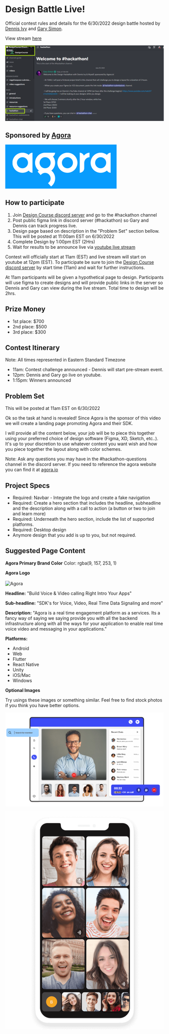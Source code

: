 
# Design Battle Live!

Official contest rules and details for the 6/30/2022 design battle hosted by [Dennis Ivy](https://twitter.com/dennisivy11) and [Gary Simon](https://twitter.com/designcoursecom).

View stream [here](https://www.youtube.com/watch?v=n2i4D62mIDE)

![DesignBattle](./images/discord.png )

## Sponsored by [Agora](https://twitter.com/AgoraIO)


![Agora](./images/agora.png "Agora logo")


## How to participate

1. Join [Design Course discord server](https://discord.gg/svBRy64t) and go to the #hackathon channel
1. Post public figma link in discord server (#hackathon) so Gary and Dennis can track progress live.
1. Design page based on description in the "Problem Set" section bellow. This will be posted at 11:00am EST on 6/30/2022
1. Complete Design by 1:00pm EST (2Hrs)
1. Wait for results to be announce live via [youtube live stream](https://www.youtube.com/watch?v=n2i4D62mIDE)

Contest will officially start at 11am (EST) and live stream will start on youtube at 12pm (EST). To participate be sure to join the [Design Course discord server](hhttps://discord.gg/svBRy64t) by start time (11am) and wait for further instructions.

At 11am participants will be given a hypothetical page to design. Participants will use figma to create designs and will provide public links in the server so Dennis and Gary can view during the live stream. Total time to design will be 2hrs.

## Prize Money

- 1st place: $700
- 2nd place: $500
- 3rd place: $300

## Contest Itinerary

Note: All times represented in Eastern Standard Timezone

- 11am: Contest challenge announced - Dennis will start pre-stream event.
- 12pm: Dennis and Gary go live on youtube.
- 1:15pm: Winners announced 

## Problem Set

This will be posted at 11am EST on 6/30/2022

Ok so the task at hand is revealed! Since Agora is the sponsor of this video we will create a landing page promoting Agora and their SDK.

I will provide all the content below, your job will be to piece this together using your preferred choice of design software (Figma, XD, Sketch, etc..). It's up to your discretion to use whatever content you want wish and how you piece together the layout along with color schemes. 

Note: Ask any questions you may have in the #hackathon-questions channel in the discord server. If you need to reference the agora website you can find it at [agora.io](https://www.agora.io/en/)

## Project Specs

- Required: Navbar - Integrate the logo and create a fake navigation
- Required: Create a hero section that includes the headline, subheadline and the description along with a call to action (a button or two to join and learn more)
- Required: Underneath the hero section, include the list of supported platforms.
- Required: Desktop design
- Anymore design that you add is up to you, but not required.

## Suggested Page Content

**Agora Primary Brand Color**
Color: rgba(9, 157, 253, 1)


**Agora Logo**
<br>
<br>
![Agora](https://www.agora.io/en/wp-content/themes/agora-mar-24-2022-b/images/agora-logo.svg "Agora logo")


**Headline:** "Build Voice & Video calling Right Intro Your Apps"

**Sub-headline:** "SDK's for Voice, Video, Real Time Data Signaling and more"

**Description:** "Agora is a real time engagement platform as a services. Its a fancy way of saying we saying provide you with all the backend infrastructure along with all the ways for your application to enable real time voice video and messaging in your applications."

**Platforms:**

- Android 
- Web
- Flutter
- React Native
- Unity
- iOS/Mac
- Windows


**Optional Images**

Try usings these images or something similar. Feel free to find stock photos if you think you have better options.

![](./images/agora-rtc.png )


![](./images/mobile.png )
